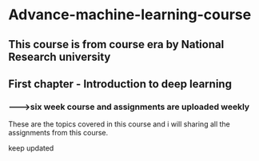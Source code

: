# Advance-machine-learning-course

## This course is from course era by National Research university

## First chapter - Introduction to deep learning 
 ### --->six week course and assignments are uploaded weekly 













These are the topics covered in this course and i will sharing all the assignments from this course.
 
keep updated
